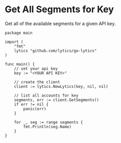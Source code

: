 # Get All Segments for Key
Get all of the available segments for a given API key.

```
package main

import (
	"fmt"
	lytics "github.com/lytics/go-lytics"
)

func main() {
	// set your api key
	key := "<YOUR API KEY>"

	// create the client
	client := lytics.NewLytics(key, nil, nil)

	// list all accounts for key
	segments, err := client.GetSegments()
	if err != nil {
		panic(err)
	}

	for _, seg := range segments {
		fmt.Println(seg.Name)
	}
}

```